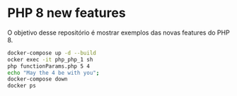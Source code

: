 # PHP 8 new features

O objetivo desse repositório é mostrar exemplos das novas features
do PHP 8.

```bash
docker-compose up -d --build
ocker exec -it php_php_1 sh
php functionParams.php 5 4
echo "May the 4 be with you";
docker-compose down
docker ps
```